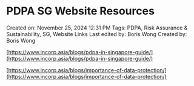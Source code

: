 # PDPA SG Website Resources

Created on: November 25, 2024 12:31 PM
Tags: PDPA, Risk Assurance & Sustainability, SG, Website Links
Last edited by: Boris Wong 
Created by: Boris Wong

[https://www.incorp.asia/blogs/pdpa-in-singapore-guide/](https://www.incorp.asia/blogs/pdpa-in-singapore-guide/)

[https://www.incorp.asia/blogs/importance-of-data-protection/](https://www.incorp.asia/blogs/importance-of-data-protection/)
